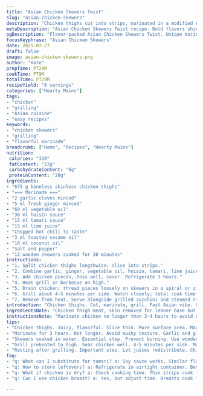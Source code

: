 ```yaml
---
title: "Asian Chicken Skewers Twist"
slug: "asian-chicken-skewers"
description: "Chicken thighs cut into strips, marinated in a modified Asian-style sauce with tamari replacing oyster sauce and lime juice instead of rice vinegar. Sesame oil amount reduced. Wooden skewers soaked to prevent burning. Marinated for 3 hours, grilled over high heat for about 9 minutes total, flipping once. Served with grilled zucchini and rice. Marinade rich with garlic, ginger, hoisin, tamari, lime juice, and a touch of chili, plus coconut oil for a new fats profile. Simple, quick, and flavorful."
metaDescription: "Asian Chicken Skewers Twist recipe. Bold flavors shine. Quick marinating, grilling techniques accentuate taste. Perfect for gatherings."
ogDescription: "Flavor-packed Asian Chicken Skewers Twist. Unique marinade. Quick prep. Ideal for grilling. Great for outdoor meals."
focusKeyphrase: "Asian Chicken Skewers"
date: 2025-07-27
draft: false
image: asian-chicken-skewers.png
author: "Kate"
prepTime: PT20M
cookTime: PT9M
totalTime: PT29M
recipeYield: "6 servings"
categories: ["Hearty Mains"]
tags:
- "chicken"
- "grilling"
- "Asian cuisine"
- "easy recipes"
keywords:
- "chicken skewers"
- "grilling"
- "flavorful marinade"
breadcrumb: ["Home", "Recipes", "Hearty Mains"]
nutrition: 
 calories: "320"
 fatContent: "22g"
 carbohydrateContent: "6g"
 proteinContent: "28g"
ingredients:
- "675 g boneless skinless chicken thighs"
- "=== Marinade ==="
- "2 garlic cloves minced"
- "5 ml fresh ginger minced"
- "60 ml vegetable oil"
- "30 ml hoisin sauce"
- "15 ml tamari sauce"
- "15 ml lime juice"
- "Chopped hot chili to taste"
- "3 ml toasted sesame oil"
- "10 ml coconut oil"
- "Salt and pepper"
- "12 wooden skewers soaked for 30 minutes"
instructions:
- "1. Split chicken thighs lengthwise; slice into strips."
- "2. Combine garlic, ginger, vegetable oil, hoisin, tamari, lime juice, chili, sesame oil, coconut oil, salt, and pepper for marinade. Stir together."
- "3. Add chicken pieces, toss well, cover. Refrigerate 3 hours."
- "4. Heat grill or barbecue on high."
- "5. Drain chicken; thread pieces loosely on skewers in a spiral or zigzag pattern."
- "6. Grill about 4-5 minutes per side. Watch closely; total cook time roughly 9 minutes."
- "7. Remove from heat. Serve alongside grilled zucchini and steamed rice."
introduction: "Chicken thighs. Cut, marinate, grill. Fast Asian vibe. Garlic and ginger punch. Tang from lime instead of plain vinegar. Tamari swaps oyster sauce — soy flavor, gluten-free bonus. Coconut oil slips in gently. Sesame oil scaled back, too. Wooden skewers soaked, no flare-ups. Marinate shorter, 3 hours instead of 4. Fire up grill hot. Chicken curls on skewers, grilled 9 minutes total, flipping once. More char, less wait. Serve with plain rice, charred zucchini slices. No fuss. Bold flavor, simple prep. A lean but fatty cut cooks quick, stays juicy. Old meets new in the marinade. Chili to taste, subtle heat. Salt pepper balanced well. No heavy sauces."
ingredientsNote: "Chicken thigh meat, skin removed for leaner base but still juicy, sliced into thin strips for quick grilling. Hoisin sauce kept same for sweetness and depth. Oyster sauce replaced with tamari for umami, gluten-free and less intense. Lime juice instead of rice vinegar for fresh citrus pop and brightness. Garlic and ginger fresh, minced finely. Sesame oil used sparingly to avoid overpowering, toasted to keep nuttiness intact. Added coconut oil for a subtle tropical nuance and to enhance fat profile. Chili added fresh chopped for control over heat. Wooden skewers soaked a minimum 30 minutes to prevent burning or splintering. Vegetable oil reduced to balance fats with coconut inclusion. Salt and pepper standard but can adjust."
instructionsNote: "Marinate chicken no longer than 3-4 hours to avoid over-tenderizing. Coating all morsels thoroughly crucial to flavor soak. Thread chicken loosely on skewers allowing heat circulation. Grill preheated to high for proper searing and caramelization. Cook 4-5 minutes a side, monitoring to avoid drying out. Flip gently once for even cook. Adjust timing by thickness of chicken strips. Let rest a minute after grilling. Serve hot, paired with simple sides like grilled zucchinis for crunch and steamed rice to soak juices. Can brush extra marinade during grilling but beware sugar burn. Use tongs not forks to keep chicken moist. No sauce added after grilling to maintain crisp edges."
tips:
- "Chicken thighs. Juicy, flavorful. Slice thin. More surface area. Maximize marinade absorption. Cut against the grain. Keeps texture tender. Avoid thick pieces. Must cook evenly."
- "Marinate for 3 hours. Not longer. Avoid mushy texture. Garlic and ginger add punch. Strong flavors. Create balance. Chili for heat control. Adjust to preference. Mix marinade well."
- "Skewers soaked in water. Essential step. Prevent burning. Use wooden ones. Thread meat loosely. Better heat circulation. Avoid overcrowding. Even cook more vital."
- "Grill preheated to high. Sear chicken well. 4-5 minutes per side. Monitor closely. Prevent drying out. Cooking time varies by thickness. Flip only once. Ensures good char."
- "Resting after grilling. Important step. Let juices redistribute. Chicken remains moist. Pair with grilled zucchini. Fresh and crunchy. Simple rice balance flavors."
faq:
- "q: What can I substitute for tamari? a: Soy sauce works. Similar flavors. If gluten-free, coconut aminos. A good alternative. Flavor changes slightly."
- "q: How to store leftovers? a: Refrigerate in airtight container. Best within 3 days. Reheat gently. Microwave or skillet. Preserve moisture. Avoid overheating."
- "q: What if chicken is dry? a: Check cooking time. Thin strips cook fast. Maybe flip more often. Monitor flame level. Celery or cucumber slices for moisture."
- "q: Can I use chicken breast? a: Yes, but adjust time. Breasts cook faster. Keep an eye on tenderness. Marinade must stay same for flavor. Juiciness, less guaranteed."

---
```

